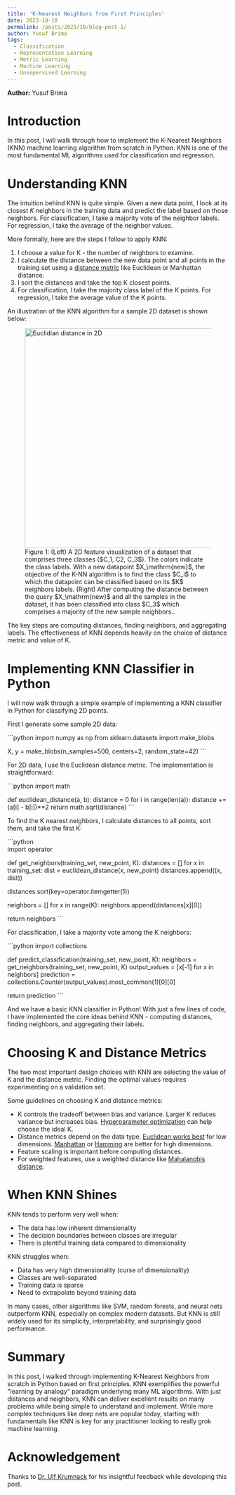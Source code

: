 ```yaml
---
title: 'K-Nearest Neighbors from First Principles'
date: 2023-10-10
permalink: /posts/2023/10/blog-post-1/
author: Yusuf Brima
tags:
  - Classification
  - Representation Learning
  - Metric Learning
  - Machine Learning
  - Unsepervised Learning
---
```

<p class="page__date"><strong>
  <i class="fa fa-fw fa-user" aria-hidden="true"></i> Author:</strong>
  Yusuf Brima
</p>

Introduction
======
In this post, I will walk through how to implement the K-Nearest Neighbors (KNN) machine learning algorithm from scratch in Python. KNN is one of the most fundamental ML algorithms used for classification and regression.

Understanding KNN 
======
The intuition behind KNN is quite simple. Given a new data point, I look at its closest $K$ neighbors in the training data and predict the label based on those neighbors. For classification, I take a majority vote of the neighbor labels. For regression, I take the average of the neighbor values.

More formally, here are the steps I follow to apply KNN:

1. I choose a value for K - the number of neighbors to examine.
2. I calculate the distance between the new data point and all points in the training set using a [distance metric](https://en.wikipedia.org/wiki/Distance_metric) like Euclidean or Manhattan distance. 
3. I sort the distances and take the top K closest points.  
4. For classification, I take the majority class label of the $K$ points. For regression, I take the average value of the K points.

An illustration of the KNN algorithm for a sample 2D dataset is shown below:

<figure id="KNN_Illustration">
    <img src="http://yusufbrima.github.io/images/KNN_Illustration.jpg" style="height:500px;width:680px;"
         alt="Euclidian distance in 2D">
    <figcaption> Figure 1: (Left) A 2D feature visualization of a dataset that comprises three classes ($C_1, C2, C_3$). The colors indicate the class labels. With a new datapoint $X_\mathrm{new}$, the objective of the K-NN algorithm is to find the class $C_i$ to which the datapoint can be classified based on its $K$ neighbors labels. (Right) After computing the distance between the query $X_\mathrm{new}$ and all the samples in the dataset, it has been classified into class $C_3$ which comprises a majority of the new sample neighbors..
    </figcaption>
</figure>

The key steps are computing distances, finding neighbors, and aggregating labels. The effectiveness of KNN depends heavily on the choice of distance metric and value of K.

Implementing KNN Classifier in Python
======

I will now walk through a simple example of implementing a KNN classifier in Python for classifying 2D points.

First I generate some sample 2D data:

\`\`\`python
import numpy as np
from sklearn.datasets import make_blobs

X, y = make_blobs(n_samples=500, centers=2, random_state=42)
\`\`\`

For 2D data, I use the Euclidean distance metric. The implementation is straightforward:  

\`\`\`python
import math

def euclidean_distance(a, b):
  distance = 0
  for i in range(len(a)):
    distance += (a[i] - b[i])**2
  return math.sqrt(distance) 
\`\`\`

To find the K nearest neighbors, I calculate distances to all points, sort them, and take the first K:

\`\`\`python  
import operator

def get_neighbors(training_set, new_point, K):
  distances = []
  for x in training_set:
    dist = euclidean_distance(x, new_point)
    distances.append((x, dist))

  distances.sort(key=operator.itemgetter(1))
  
  neighbors = []
  for x in range(K):
    neighbors.append(distances[x][0])
    
  return neighbors
\`\`\`

For classification, I take a majority vote among the K neighbors:  

\`\`\`python
import collections

def predict_classification(training_set, new_point, K):
  neighbors = get_neighbors(training_set, new_point, K)
  output_values = [x[-1] for x in neighbors]
  prediction = collections.Counter(output_values).most_common(1)[0][0]  
    
  return prediction
\`\`\`

And we have a basic KNN classifier in Python! With just a few lines of code, I have implemented the core ideas behind KNN - computing distances, finding neighbors, and aggregating their labels. 


Choosing K and Distance Metrics
======

The two most important design choices with KNN are selecting the value of K and the distance metric. Finding the optimal values requires experimenting on a validation set.

Some guidelines on choosing K and distance metrics:

- K controls the tradeoff between bias and variance. Larger K reduces variance but increases bias. [Hyperparameter optimization](https://machinelearningmastery.com/hyperparameter-optimization-for-machine-learning-models/) can help choose the ideal K.
- Distance metrics depend on the data type. [Euclidean works best](https://en.wikipedia.org/wiki/Euclidean_distance) for low dimensions. [Manhattan](https://en.wikipedia.org/wiki/Taxicab_geometry) or [Hamming](https://en.wikipedia.org/wiki/Hamming_distance) are better for high dimensions. 
- Feature scaling is important before computing distances.
- For weighted features, use a weighted distance like [Mahalanobis distance](https://en.wikipedia.org/wiki/Mahalanobis_distance).

When KNN Shines  
======

KNN tends to perform very well when:

- The data has low inherent dimensionality  
- The decision boundaries between classes are irregular
- There is plentiful training data compared to dimensionality

KNN struggles when:

- Data has very high dimensionality (curse of dimensionality) 
- Classes are well-separated
- Training data is sparse
- Need to extrapolate beyond training data  

In many cases, other algorithms like SVM, random forests, and neural nets outperform KNN, especially on complex modern datasets. But KNN is still widely used for its simplicity, interpretability, and surprisingly good performance.

Summary  
======

In this post, I walked through implementing K-Nearest Neighbors from scratch in Python based on first principles. KNN exemplifies the powerful "learning by analogy" paradigm underlying many ML algorithms. With just distances and neighbors, KNN can deliver excellent results on many problems while being simple to understand and implement. While more complex techniques like deep nets are popular today, starting with fundamentals like KNN is key for any practitioner looking to really grok machine learning.  


Acknowledgement
======
Thanks to [Dr. Ulf Krumnack](https://www.ikw.uni-osnabrueck.de/en/research_groups/computer_vision/people/krumnack_ulf.html) for his insightful feedback while developing this post.


